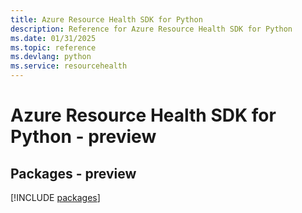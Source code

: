 ```yaml
---
title: Azure Resource Health SDK for Python
description: Reference for Azure Resource Health SDK for Python
ms.date: 01/31/2025
ms.topic: reference
ms.devlang: python
ms.service: resourcehealth
---
```

# Azure Resource Health SDK for Python - preview
## Packages - preview
[!INCLUDE [packages](resource-health-index.md)]